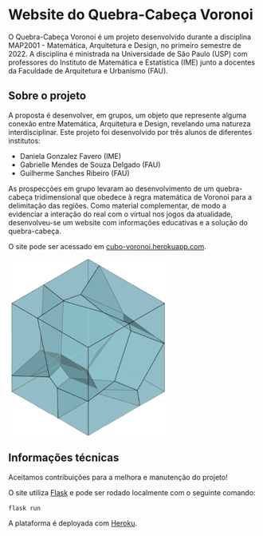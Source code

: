 # Website do Quebra-Cabeça Voronoi
O Quebra-Cabeça Voronoi é um projeto desenvolvido durante a disciplina MAP2001 - Matemática, Arquitetura e Design, no primeiro semestre de 2022. A disciplina é ministrada na Universidade de São Paulo (USP) com professores do Instituto de Matemática e Estatística (IME) junto a docentes da Faculdade de Arquitetura e Urbanismo (FAU).

## Sobre o projeto
A proposta é desenvolver, em grupos, um objeto que represente alguma conexão entre Matemática, Arquitetura e Design, revelando uma natureza interdisciplinar. Este projeto foi desenvolvido por três alunos de diferentes institutos:

- Daniela Gonzalez Favero (IME)
- Gabrielle Mendes de Souza Delgado (FAU)
- Guilherme Sanches Ribeiro (FAU)

As prospecções em grupo levaram ao desenvolvimento de um quebra-cabeça tridimensional que obedece à regra matemática de Voronoi para a delimitação das regiões. Como material complementar, de modo a evidenciar a interação do real com o virtual nos jogos da atualidade, desenvolveu-se um website com informações educativas e a solução do quebra-cabeça.

O site pode ser acessado em [cubo-voronoi.herokuapp.com](https://cubo-voronoi.herokuapp.com).

[<img src="static/img/favicon.svg">](https://cubo-voronoi.herokuapp.com)

## Informações técnicas
Aceitamos contribuições para a melhora e manutenção do projeto!

O site utiliza [Flask](https://flask.palletsprojects.com/en/2.1.x/) e pode ser rodado localmente com o seguinte comando:
```
flask run
```

A plataforma é deployada com [Heroku](https://heroku.com).
